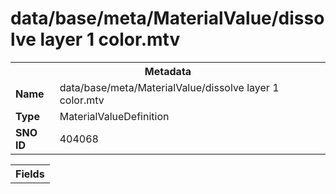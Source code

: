 <h1>data/base/meta/MaterialValue/dissolve layer 1 color.mtv</h1><table><tr><th colspan="100%">Metadata</th></tr><tr><td><b>Name</b></td><td>data/base/meta/MaterialValue/dissolve layer 1 color.mtv</td></tr><tr><td><b>Type</b></td><td>MaterialValueDefinition</td></tr><tr><td><b>SNO ID</b></td><td>404068</td></tr></table>

<table><tr><th colspan="100%">Fields</th></tr></table>

